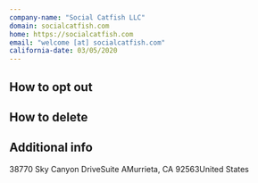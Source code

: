 ```yaml
---
company-name: "Social Catfish LLC"
domain: socialcatfish.com
home: https://socialcatfish.com
email: "welcome [at] socialcatfish.com"
california-date: 03/05/2020
---
```

## How to opt out




## How to delete




## Additional info




38770 Sky Canyon DriveSuite AMurrieta, CA 92563United States













